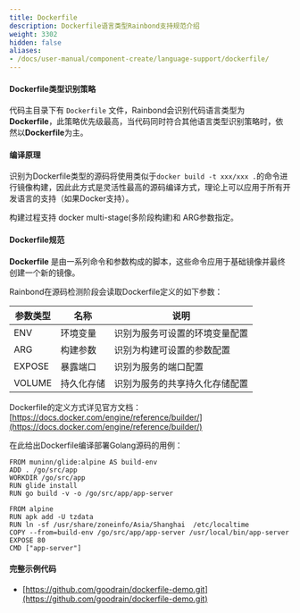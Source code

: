 ```yaml
---
title: Dockerfile
description: Dockerfile语言类型Rainbond支持规范介绍
weight: 3302
hidden: false
aliases:
- /docs/user-manual/component-create/language-support/dockerfile/
---
```


#### Dockerfile类型识别策略

代码主目录下有 `Dockerfile` 文件，Rainbond会识别代码语言类型为**Dockerfile**，此策略优先级最高，当代码同时符合其他语言类型识别策略时，依然以**Dockerfile**为主。

#### 编译原理
识别为Dockerfile类型的源码将使用类似于`docker build -t xxx/xxx .`的命令进行镜像构建，因此此方式是灵活性最高的源码编译方式，理论上可以应用于所有开发语言的支持（如果Docker支持）。

构建过程支持 docker multi-stage(多阶段构建)和 ARG参数指定。

#### Dockerfile规范

**Dockerfile** 是由一系列命令和参数构成的脚本，这些命令应用于基础镜像并最终创建一个新的镜像。

Rainbond在源码检测阶段会读取Dockerfile定义的如下参数：

| 参数类型 | 名称       | 说明                           |
| -------- | ---------- | ------------------------------ |
| ENV      | 环境变量   | 识别为服务可设置的环境变量配置 |
| ARG      | 构建参数   | 识别为构建可设置的参数配置     |
| EXPOSE   | 暴露端口   | 识别为服务的端口配置           |
| VOLUME   | 持久化存储 | 识别为服务的共享持久化存储配置 |

Dockerfile的定义方式详见官方文档： [https://docs.docker.com/engine/reference/builder/](https://docs.docker.com/engine/reference/builder/)

在此给出Dockerfile编译部署Golang源码的用例：

```
FROM muninn/glide:alpine AS build-env
ADD . /go/src/app
WORKDIR /go/src/app
RUN glide install
RUN go build -v -o /go/src/app/app-server

FROM alpine
RUN apk add -U tzdata
RUN ln -sf /usr/share/zoneinfo/Asia/Shanghai  /etc/localtime
COPY --from=build-env /go/src/app/app-server /usr/local/bin/app-server
EXPOSE 80
CMD ["app-server"]
```

#### 完整示例代码

- [https://github.com/goodrain/dockerfile-demo.git](https://github.com/goodrain/dockerfile-demo.git)